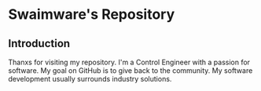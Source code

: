 # Swaimware's Repository

## Introduction

Thanxs for visiting my repository.  I'm a Control Engineer with a passion for software.  My goal on GitHub is to give back to the community.  My software development usually surrounds industry solutions. 

<!--
**Swaimware/Swaimware** is a ✨ _special_ ✨ repository because its `README.md` (this file) appears on your GitHub profile.

Here are some ideas to get you started:

- 🔭 I’m currently working on ...
- 🌱 I’m currently learning ...
- 👯 I’m looking to collaborate on ...
- 🤔 I’m looking for help with ...
- 💬 Ask me about ...
- 📫 How to reach me: ...
- 😄 Pronouns: ...
- ⚡ Fun fact: ...
-->
